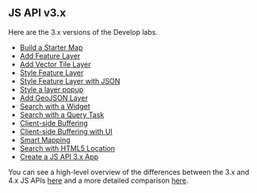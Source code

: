 ## JS API v3.x

Here are the 3.x versions of the Develop labs.

 * [Build a Starter Map](./develop/jsapi3/create_starter_map/lab.md)
 * [Add Feature Layer](./develop/jsapi3/add_feature_layer/lab.md)
 * [Add Vector Tile Layer](./develop/jsapi3/add_vector_tile_layer/lab.md)
 * [Style Feature Layer](./develop/jsapi3/style_feature_layer/lab.md)
 * [Style Feature Layer with JSON](./develop/jsapi3/style_feature_layer_with_json/lab.md)
 * [Style a layer popup](./develop/jsapi3/style_simple_popup/lab.md)
 * [Add GeoJSON Layer](./develop/jsapi3/add_geojson_layer/lab.md)
 * [Search with a Widget](./develop/jsapi3/search_with_widget/lab.md)
 * [Search with a Query Task](./develop/jsapi3/search_with_query_task/lab.md)
 * [Client-side Buffering](./develop/jsapi3/fixed_buffer_with_geometry_engine/lab.md)
 * [Client-side Buffering with UI](./develop/jsapi3/buffer_with_geometry_engine/lab.md)
 * [Smart Mapping](./develop/jsapi3/style_feature_layer_with_smart_mapping/lab.md)
 * [Search with HTML5 Location](./develop/jsapi3/search_with_html5_location/lab.md)
 * [Create a JS API 3.x App](./develop/webmap_apps/create_jsapi3_app/lab.md)

You can see a high-level overview of the differences between the 3.x and 4.x JS APIs [here](https://developers.arcgis.com/javascript/latest/guide/choose-version/index.html) and a more detailed comparison [here](https://developers.arcgis.com/javascript/latest/guide/functionality-matrix/index.html).
